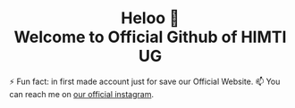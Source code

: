 <h1 align="center">Heloo 👋<br>Welcome to Official Github of HIMTI UG</h1>
⚡ Fun fact: in first made account just for save our Official Website.
📫 You can reach me on <a href="https://www.instagram.com/himtiug/">our official instagram</a>.
<!--
**himtiug/himtiug** is a ✨ _special_ ✨ repository because its `README.md` (this file) appears on your GitHub profile.

Here are some ideas to get you started:

- 🔭 I’m currently working on 
- 🌱 I’m currently learning ...
- 👯 I’m looking to collaborate on ...
- 🤔 I’m looking for help with ...
- 💬 Ask me about ...
- 📫 How to reach me: ...
- 😄 Pronouns: ...
- ⚡ Fun fact: ...
-->
